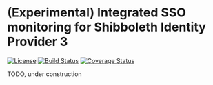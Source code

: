 # (Experimental) Integrated SSO monitoring for Shibboleth Identity Provider 3

[![License](http://img.shields.io/:license-mit-blue.svg)](https://opensource.org/licenses/MIT)
[![Build Status](https://travis-ci.org/mpassid/shibboleth-idp-monitor.svg?branch=master)](https://travis-ci.org/mpassid/shibboleth-idp-monitor)
[![Coverage Status](https://coveralls.io/repos/github/mpassid/shibboleth-idp-monitor/badge.svg?branch=master)](https://coveralls.io/github/mpassid/shibboleth-idp-monitor?branch=master)

TODO, under construction
